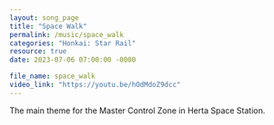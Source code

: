 ```yaml
---
layout: song_page
title: "Space Walk"
permalink: /music/space_walk
categories: "Honkai: Star Rail"
resource: true
date: 2023-07-06 07:00:00 -0000

file_name: space_walk
video_link: "https://youtu.be/hOdMdoZ9dcc"
---
```


The main theme for the Master Control Zone in Herta Space Station.